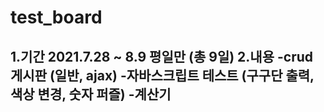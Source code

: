 # test_board

1.기간
  2021.7.28 ~ 8.9 평일만 (총 9일)
2.내용
  -crud 게시판 (일반, ajax)
  -자바스크립트 테스트 (구구단 출력, 색상 변경, 숫자 퍼즐)
  -계산기
  -
